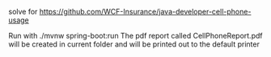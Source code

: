 solve for https://github.com/WCF-Insurance/java-developer-cell-phone-usage

Run with ./mvnw spring-boot:run
The pdf report called CellPhoneReport.pdf will be created in current folder
and will be printed out to the default printer
 